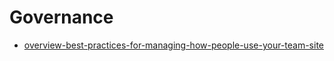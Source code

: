 # Governance
- [overview-best-practices-for-managing-how-people-use-your-team-site](https://support.office.com/en-us/article/overview-best-practices-for-managing-how-people-use-your-team-site-95e83c3d-e1b0-4aae-9d08-e94dcaa4942e#__toc259623125) 
